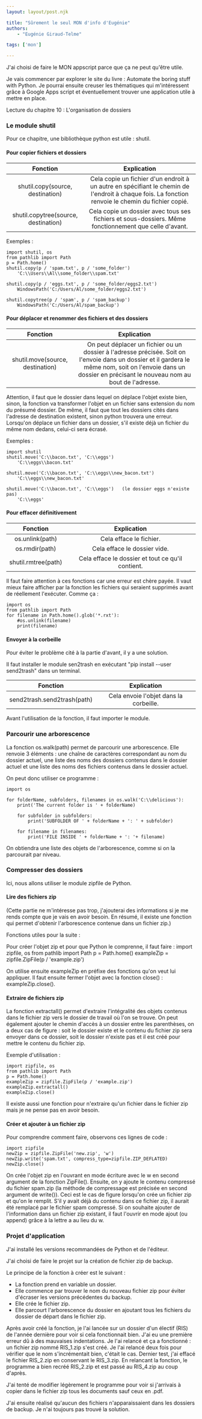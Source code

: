```yaml
---
layout: layout/post.njk

title: "Sûrement le seul MON d'info d'Eugénie"
authors:
    - "Eugénie Giraud-Telme"

tags: ['mon']

---
```

<!-- Début Résumé -->
J'ai choisi de faire le MON appscript parce que ça ne peut qu'être utile.

<!-- fin Résumé -->

Je vais commencer par explorer le site du livre : Automate the boring stuff with Python. Je pourrai ensuite creuser les thématiques qui m'intéressent grâce à Google Apps script et éventuellement trouver une application utile à mettre en place.

Lecture du chapitre 10 : L'organisation de dossiers

### Le module shutil

Pour ce chapitre, une bibliothèque python est utile : shutil.

#### Pour copier fichiers et dossiers

| **Fonction** | **Explication** |
|:---:|:---:|
| shutil.copy(source, destination) | Cela copie un fichier d'un endroit à un autre en spécifiant le chemin de l'endroit à chaque fois. La fonction renvoie le chemin du fichier copié. |
| shutil.copytree(source, destination) | Cela copie un dossier avec tous ses fichiers et sous-dossiers. Même fonctionnement que celle d'avant. |

Exemples :

    import shutil, os
    from pathlib import Path
    p = Path.home()
    shutil.copy(p / 'spam.txt', p / 'some_folder')
        'C:\\Users\\Al\\some_folder\\spam.txt'

    shutil.copy(p / 'eggs.txt', p / 'some_folder/eggs2.txt')
        WindowsPath('C:/Users/Al/some_folder/eggs2.txt')

    shutil.copytree(p / 'spam', p / 'spam_backup')
        WindowsPath('C:/Users/Al/spam_backup')

#### Pour déplacer et renommer des fichiers et des dossiers

| **Fonction** | **Explication** |
|:---:|:---:|
| shutil.move(source, destination) | On peut déplacer un fichier ou un dossier à l'adresse précisée. Soit on l'envoie dans un dossier et il gardera le même nom, soit on l'envoie dans un dossier en précisant le nouveau nom au bout de l'adresse. |

Attention, il faut que le dossier dans lequel on déplace l'objet existe bien, sinon, la fonction va transformer l'objet en un fichier sans extension du nom du présumé dossier. De même, il faut que tout les dossiers cités dans l'adresse de destination existent, sinon python trouvera une erreur. Lorsqu'on déplace un fichier dans un dossier, s'il existe déjà un fichier du même nom dedans, celui-ci sera écrasé.

Exemples :

    import shutil
    shutil.move('C:\\bacon.txt', 'C:\\eggs')
        'C:\\eggs\\bacon.txt'

    shutil.move('C:\\bacon.txt', 'C:\\eggs\\new_bacon.txt')
        'C:\\eggs\\new_bacon.txt'

    shutil.move('C:\\bacon.txt', 'C:\\eggs')   (le dossier eggs n'existe pas)
        'C:\\eggs'

#### Pour effacer définitivement

| **Fonction** | **Explication** |
|:---:|:---:|
| os.unlink(path) | Cela efface le fichier. |
| os.rmdir(path) | Cela efface le dossier vide. |
| shutil.rmtree(path) | Cela efface le dossier et tout ce qu'il contient. |

Il faut faire attention à ces fonctions car une erreur est chère payée. Il vaut mieux faire afficher par la fonction les fichiers qui seraient supprimés avant de réellement l'exécuter. 
Comme ça : 

    import os
    from pathlib import Path
    for filename in Path.home().glob('*.rxt'):
        #os.unlink(filename)
        print(filename)

#### Envoyer à la corbeille

Pour éviter le problème cité à la partie d'avant, il y a une solution.

Il faut installer le module sen2trash en exécutant "pip install --user send2trash" dans un terminal.

| **Fonction** | **Explication** |
|:---:|:---:|
| send2trash.send2trash(path) | Cela envoie l'objet dans la corbeille. |

Avant l'utilisation de la fonction, il faut importer le module.

### Parcourir une arborescence

La fonction os.walk(path) permet de parcourir une arborescence. Elle renvoie 3 éléments : une chaîne de caractères correspondant au nom du dossier actuel, une liste des noms des dossiers contenus dans le dossier actuel et une liste des noms des fichiers contenus dans le dossier actuel.

On peut donc utiliser ce programme :

    import os

    for folderName, subfolders, filenames in os.walk('C:\\delicious'):
        print('The current folder is ' + folderName)

        for subfolder in subfolders:
            print('SUBFOLDER OF ' + folderName + ': ' + subfolder)

        for filename in filenames:
            print('FILE INSIDE ' + folderName + ': '+ filename)

On obtiendra une liste des objets de l'arborescence, comme si on la parcourait par niveau.

### Compresser des dossiers

Ici, nous allons utiliser le module zipfile de Python.

#### Lire des fichiers zip

(Cette partie ne m'intéresse pas trop, j'ajouterai des informations si je me rends compte que je vais en avoir besoin. En résumé, il existe une fonction qui permet d'obtenir l'arborescence contenue dans un fichier zip.)

Fonctions utiles pour la suite : 

Pour créer l'objet zip et pour que Python le comprenne, il faut faire :
    import zipfile, os
    from pathlib import Path
    p = Path.home()
    exampleZip = zipfile.ZipFile(p / 'example.zip')

On utilise ensuite exampleZip en préfixe des fonctions qu'on veut lui appliquer.
Il faut ensuite fermer l'objet avec la fonction close() : exampleZip.close().

#### Extraire de fichiers zip

La fonction extractall() permet d'extraire l'intégralité des objets contenus dans le fichier zip vers le dossier de travail où l'on se trouve. On peut également ajouter le chemin d'accès à un dossier entre les parenthèses, on a deux cas de figure : soit le dossier existe et le contenu du fichier zip sera envoyer dans ce dossier, soit le dossier n'existe pas et il est créé pour mettre le contenu du fichier zip.

Exemple d'utilisation : 

    import zipfile, os
    from pathlib import Path
    p = Path.home()
    exampleZip = zipfile.ZipFile(p / 'example.zip')
    exampleZip.extractall()
    exampleZip.close()

Il existe aussi une fonction pour n'extraire qu'un fichier dans le fichier zip mais je ne pense pas en avoir besoin.

#### Créer et ajouter à un fichier zip

Pour comprendre comment faire, observons ces lignes de code :

    import zipfile
    newZip = zipfile.ZipFile('new.zip', 'w')
    newZip.write('spam.txt', compress_type=zipfile.ZIP_DEFLATED)
    newZip.close()

On crée l'objet zip en l'ouvrant en mode écriture avec le w en second argument de la fonction ZipFile(). Ensuite, on y ajoute le contenu compressé du fichier spam.zip (la méthode de compressage est précisée en second argument de write()). Ceci est le cas de figure lorsqu'on crée un fichier zip et qu'on le remplit. S'il y avait déjà du contenu dans ce fichier zip, il aurait été remplacé par le fichier spam compressé. Si on souhaite ajouter de l'information dans un fichier zip existant, il faut l'ouvrir en mode ajout (ou append) grâce à la lettre a au lieu du w.

### Projet d'application 

J'ai installé les versions recommandées de Python et de l'éditeur.

J'ai choisi de faire le projet sur la création de fichier zip de backup.

Le principe de la fonction à créer est le suivant :
- La fonction prend en variable un dossier.
- Elle commence par trouver le nom du nouveau fichier zip pour éviter d'écraser les versions précédentes du backup.
- Elle crée le fichier zip.
- Elle parcourt l'arborescence du dossier en ajoutant tous les fichiers du dossier de départ dans le fichier zip.

Après avoir créé la fonction, je l'ai lancée sur un dossier d'un électif (RIS) de l'année dernière pour voir si cela fonctionnait bien. J'ai eu une première erreur dû à des mauvaises indentations. Je l'ai relancé et ça a fonctionné : un fichier zip nommé RIS_1.zip s'est créé. Je l'ai relancé deux fois pour vérifier que le nom s'incrémentait bien, c'était le cas. Dernier test, j'ai effacé le fichier RIS_2.zip en conservant le RIS_3.zip. En relancant la fonction, le programme a bien recréé RIS_2.zip et est passé au RIS_4.zip au coup d'après.

J'ai tenté de modifier légèrement le programme pour voir si j'arrivais à copier dans le fichier zip tous les documents sauf ceux en .pdf.

J'ai ensuite réalisé qu'aucun des fichiers n'apparaissaient dans les dossiers de backup. Je n'ai toujours pas trouvé la solution.